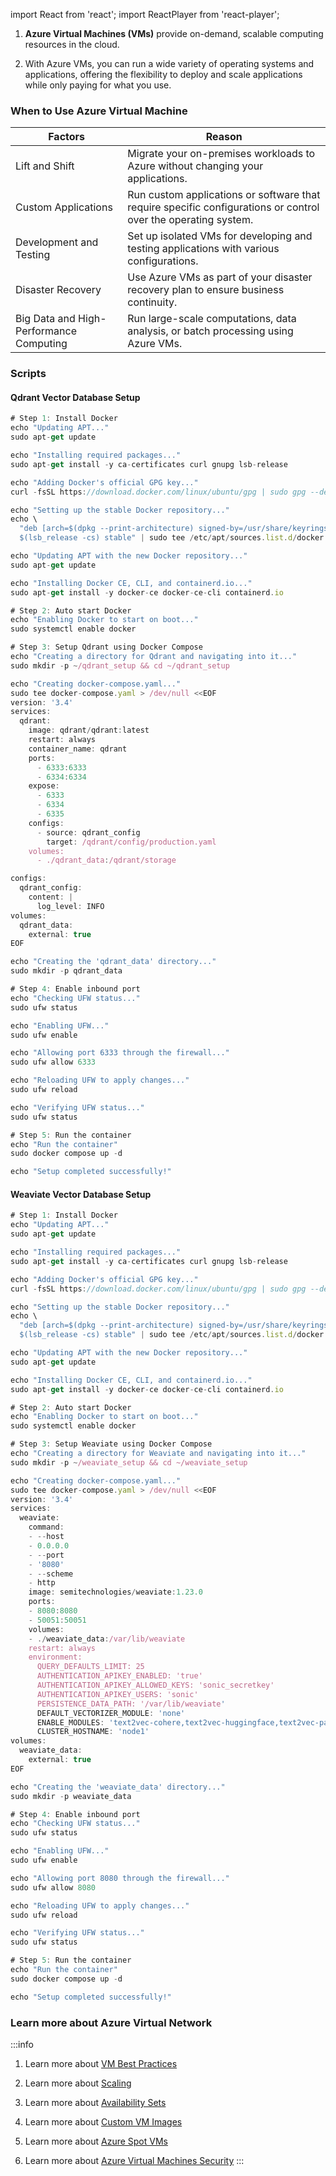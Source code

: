 import React from 'react'; import ReactPlayer from 'react-player';

1. **Azure Virtual Machines (VMs)** provide on-demand, scalable computing
   resources in the cloud.

2. With Azure VMs, you can run a wide variety of operating systems and
   applications, offering the flexibility to deploy and scale applications while
   only paying for what you use.

### When to Use Azure Virtual Machine

<table class="table-size-for-cloud-services">
    <thead>
        <tr>
            <th>Factors</th>
            <th>Reason</th>
        </tr>
    </thead>
    <tbody>
        <tr>
            <td><span class="custom-header">Lift and Shift</span></td>
            <td>Migrate your on-premises workloads to Azure without changing your applications.</td>
        </tr>
        <tr>
            <td><span class="custom-header">Custom Applications</span></td>
            <td>Run custom applications or software that require specific configurations or control over the operating system.</td>
        </tr>
        <tr>
            <td><span class="custom-header">Development and Testing</span></td>
            <td>Set up isolated VMs for developing and testing applications with various configurations.</td>
        </tr>
        <tr>
            <td><span class="custom-header">Disaster Recovery</span></td>
            <td>Use Azure VMs as part of your disaster recovery plan to ensure business continuity.</td>
        </tr>
        <tr>
            <td><span class="custom-header">Big Data and High-Performance Computing</span></td>
            <td>Run large-scale computations, data analysis, or batch processing using Azure VMs.</td>
        </tr>
    </tbody>
</table>

### Scripts

#### Qdrant Vector Database Setup

```js
# Step 1: Install Docker
echo "Updating APT..."
sudo apt-get update

echo "Installing required packages..."
sudo apt-get install -y ca-certificates curl gnupg lsb-release

echo "Adding Docker's official GPG key..."
curl -fsSL https://download.docker.com/linux/ubuntu/gpg | sudo gpg --dearmor -o /usr/share/keyrings/docker-archive-keyring.gpg

echo "Setting up the stable Docker repository..."
echo \
  "deb [arch=$(dpkg --print-architecture) signed-by=/usr/share/keyrings/docker-archive-keyring.gpg] https://download.docker.com/linux/ubuntu \
  $(lsb_release -cs) stable" | sudo tee /etc/apt/sources.list.d/docker.list > /dev/null

echo "Updating APT with the new Docker repository..."
sudo apt-get update

echo "Installing Docker CE, CLI, and containerd.io..."
sudo apt-get install -y docker-ce docker-ce-cli containerd.io

# Step 2: Auto start Docker
echo "Enabling Docker to start on boot..."
sudo systemctl enable docker

# Step 3: Setup Qdrant using Docker Compose
echo "Creating a directory for Qdrant and navigating into it..."
sudo mkdir -p ~/qdrant_setup && cd ~/qdrant_setup

echo "Creating docker-compose.yaml..."
sudo tee docker-compose.yaml > /dev/null <<EOF
version: '3.4'
services:
  qdrant:
    image: qdrant/qdrant:latest
    restart: always
    container_name: qdrant
    ports:
      - 6333:6333
      - 6334:6334
    expose:
      - 6333
      - 6334
      - 6335
    configs:
      - source: qdrant_config
        target: /qdrant/config/production.yaml
    volumes:
      - ./qdrant_data:/qdrant/storage

configs:
  qdrant_config:
    content: |
      log_level: INFO
volumes:
  qdrant_data:
    external: true
EOF

echo "Creating the 'qdrant_data' directory..."
sudo mkdir -p qdrant_data

# Step 4: Enable inbound port
echo "Checking UFW status..."
sudo ufw status

echo "Enabling UFW..."
sudo ufw enable

echo "Allowing port 6333 through the firewall..."
sudo ufw allow 6333

echo "Reloading UFW to apply changes..."
sudo ufw reload

echo "Verifying UFW status..."
sudo ufw status

# Step 5: Run the container
echo "Run the container"
sudo docker compose up -d

echo "Setup completed successfully!"
```

#### Weaviate Vector Database Setup

```js
# Step 1: Install Docker
echo "Updating APT..."
sudo apt-get update

echo "Installing required packages..."
sudo apt-get install -y ca-certificates curl gnupg lsb-release

echo "Adding Docker's official GPG key..."
curl -fsSL https://download.docker.com/linux/ubuntu/gpg | sudo gpg --dearmor -o /usr/share/keyrings/docker-archive-keyring.gpg

echo "Setting up the stable Docker repository..."
echo \
  "deb [arch=$(dpkg --print-architecture) signed-by=/usr/share/keyrings/docker-archive-keyring.gpg] https://download.docker.com/linux/ubuntu \
  $(lsb_release -cs) stable" | sudo tee /etc/apt/sources.list.d/docker.list > /dev/null

echo "Updating APT with the new Docker repository..."
sudo apt-get update

echo "Installing Docker CE, CLI, and containerd.io..."
sudo apt-get install -y docker-ce docker-ce-cli containerd.io

# Step 2: Auto start Docker
echo "Enabling Docker to start on boot..."
sudo systemctl enable docker

# Step 3: Setup Weaviate using Docker Compose
echo "Creating a directory for Weaviate and navigating into it..."
sudo mkdir -p ~/weaviate_setup && cd ~/weaviate_setup

echo "Creating docker-compose.yaml..."
sudo tee docker-compose.yaml > /dev/null <<EOF
version: '3.4'
services:
  weaviate:
    command:
    - --host
    - 0.0.0.0
    - --port
    - '8080'
    - --scheme
    - http
    image: semitechnologies/weaviate:1.23.0
    ports:
    - 8080:8080
    - 50051:50051
    volumes:
    - ./weaviate_data:/var/lib/weaviate
    restart: always
    environment:
      QUERY_DEFAULTS_LIMIT: 25
      AUTHENTICATION_APIKEY_ENABLED: 'true'
      AUTHENTICATION_APIKEY_ALLOWED_KEYS: 'sonic_secretkey'
      AUTHENTICATION_APIKEY_USERS: 'sonic'
      PERSISTENCE_DATA_PATH: '/var/lib/weaviate'
      DEFAULT_VECTORIZER_MODULE: 'none'
      ENABLE_MODULES: 'text2vec-cohere,text2vec-huggingface,text2vec-palm,text2vec-openai,generative-openai,generative-cohere,generative-palm,ref2vec-centroid,reranker-cohere,qna-openai'
      CLUSTER_HOSTNAME: 'node1'
volumes:
  weaviate_data:
    external: true
EOF

echo "Creating the 'weaviate_data' directory..."
sudo mkdir -p weaviate_data

# Step 4: Enable inbound port
echo "Checking UFW status..."
sudo ufw status

echo "Enabling UFW..."
sudo ufw enable

echo "Allowing port 8080 through the firewall..."
sudo ufw allow 8080

echo "Reloading UFW to apply changes..."
sudo ufw reload

echo "Verifying UFW status..."
sudo ufw status

# Step 5: Run the container
echo "Run the container"
sudo docker compose up -d

echo "Setup completed successfully!"
```

### Learn more about Azure Virtual Network

:::info

1. Learn more about
   [VM Best Practices](https://learn.microsoft.com/en-us/azure/virtual-machines/)

2. Learn more about
   [Scaling](https://learn.microsoft.com/en-us/azure/virtual-machine-scale-sets/virtual-machine-scale-sets-autoscale-overview)

3. Learn more about
   [Availability Sets](https://learn.microsoft.com/en-us/azure/virtual-machines/availability-set-overview)

4. Learn more about
   [Custom VM Images](https://learn.microsoft.com/en-us/azure/virtual-machines/windows/tutorial-custom-images)

5. Learn more about
   [Azure Spot VMs](https://learn.microsoft.com/en-us/azure/virtual-machines/spot-vms)

6. Learn more about
   [Azure Virtual Machines Security](https://learn.microsoft.com/en-us/azure/virtual-machines/disk-encryption)
   :::
